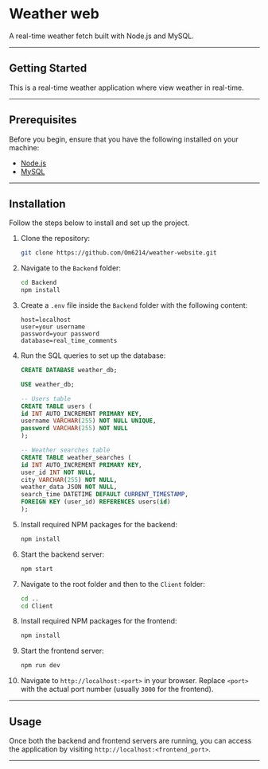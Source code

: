 # Weather web

A real-time weather fetch built with Node.js and MySQL.

---

## Getting Started

This is a real-time weather application where view weather in real-time.

---

## Prerequisites

Before you begin, ensure that you have the following installed on your machine:

- [Node.js](https://nodejs.org/)
- [MySQL](https://www.mysql.com/)

---

## Installation

Follow the steps below to install and set up the project.

1. Clone the repository:

    ```bash
    git clone https://github.com/Om6214/weather-website.git
    ```

2. Navigate to the `Backend` folder:

    ```bash
    cd Backend
    npm install
    ```

3. Create a `.env` file inside the `Backend` folder with the following content:

    ```env
    host=localhost
    user=your username
    password=your password
    database=real_time_comments
    ```

4. Run the SQL queries to set up the database:

    ```sql
    CREATE DATABASE weather_db;

    USE weather_db;

    -- Users table
    CREATE TABLE users (
    id INT AUTO_INCREMENT PRIMARY KEY,
    username VARCHAR(255) NOT NULL UNIQUE,
    password VARCHAR(255) NOT NULL
    );

    -- Weather searches table
    CREATE TABLE weather_searches (
    id INT AUTO_INCREMENT PRIMARY KEY,
    user_id INT NOT NULL,
    city VARCHAR(255) NOT NULL,
    weather_data JSON NOT NULL,
    search_time DATETIME DEFAULT CURRENT_TIMESTAMP,
    FOREIGN KEY (user_id) REFERENCES users(id)
    );
    ```

5. Install required NPM packages for the backend:

    ```bash
    npm install
    ```

6. Start the backend server:

    ```bash
    npm start
    ```

7. Navigate to the root folder and then to the `Client` folder:

    ```bash
    cd ..
    cd Client
    ```

8. Install required NPM packages for the frontend:

    ```bash
    npm install
    ```

9. Start the frontend server:

    ```bash
    npm run dev
    ```

10. Navigate to `http://localhost:<port>` in your browser. Replace `<port>` with the actual port number (usually `3000` for the frontend).

---

## Usage

Once both the backend and frontend servers are running, you can access the application by visiting `http://localhost:<frontend_port>`.

---

